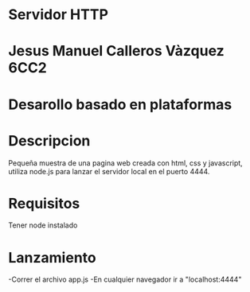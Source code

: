 # Servidor HTTP

# Jesus Manuel Calleros Vàzquez 6CC2

# Desarollo basado en plataformas


# Descripcion
Pequeña muestra de una pagina web creada con html, css y javascript, utiliza node.js para lanzar el servidor local en el puerto 4444.

# Requisitos
Tener node instalado

# Lanzamiento
-Correr el archivo app.js
-En cualquier navegador ir a "localhost:4444"